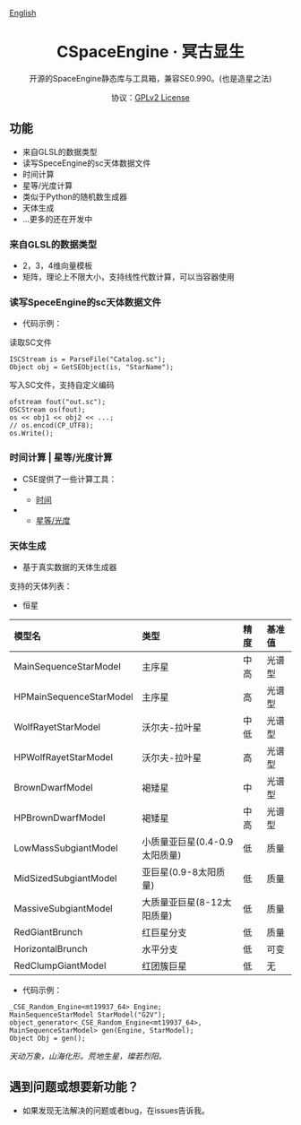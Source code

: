 ﻿[English](README.md)
<div align = "center">

# CSpaceEngine · 冥古显生

开源的SpaceEngine静态库与工具箱，兼容SE0.990。(也是造星之法)

协议：[GPLv2 License](https://www.gnu.org/licenses/old-licenses/gpl-2.0.html)

</div>

## 功能
 - 来自GLSL的数据类型
 - 读写SpeceEngine的sc天体数据文件
 - 时间计算
 - 星等/光度计算
 - 类似于Python的随机数生成器
 - 天体生成
 - ...更多的还在开发中

### 来自GLSL的数据类型
 - 2，3，4维向量模板
 - 矩阵，理论上不限大小，支持线性代数计算，可以当容器使用

### 读写SpeceEngine的sc天体数据文件
 - 代码示例：

读取SC文件
```读取SC文件
ISCStream is = ParseFile("Catalog.sc");
Object obj = GetSEObject(is, "StarName");
```

写入SC文件，支持自定义编码
```写入SC文件
ofstream fout("out.sc");
OSCStream os(fout);
os << obj1 << obj2 << ...;
// os.encod(CP_UTF8);
os.Write();
```

### 时间计算 | 星等/光度计算
 - CSE提供了一些计算工具：
 - * [时间](CSE_Core/datetime/JulianCalculator.cpp)
 - * [星等/光度](CSE_Core/lumine/StarMagLumCalculator.cpp)

### 天体生成
 - 基于真实数据的天体生成器

支持的天体列表：

 * 恒星

| 模型名 | 类型 | 精度 | 基准值 |
|:------|:-----|:----|:-----|
| MainSequenceStarModel | 主序星 | 中高 | 光谱型 |
| HPMainSequenceStarModel | 主序星 | 高 | 光谱型 |
| WolfRayetStarModel | 沃尔夫-拉叶星 | 中低 | 光谱型 |
| HPWolfRayetStarModel | 沃尔夫-拉叶星 | 高 | 光谱型 |
| BrownDwarfModel | 褐矮星 | 中 | 光谱型 |
| HPBrownDwarfModel | 褐矮星 | 中高 | 光谱型 |
| LowMassSubgiantModel | 小质量亚巨星(0.4-0.9太阳质量) | 低 | 质量 |
| MidSizedSubgiantModel | 亚巨星(0.9-8太阳质量) | 低 | 质量 |
| MassiveSubgiantModel | 大质量亚巨星(8-12太阳质量) | 低 | 质量 |
| RedGiantBrunch | 红巨星分支 | 低 | 质量 |
| HorizontalBrunch | 水平分支 | 低 | 可变 |
| RedClumpGiantModel | 红团簇巨星 | 低 | 无 |

 - 代码示例：
```generating
_CSE_Random_Engine<mt19937_64> Engine;
MainSequenceStarModel StarModel("G2V");
object_generator<_CSE_Random_Engine<mt19937_64>, MainSequenceStarModel> gen(Engine, StarModel);
Object Obj = gen();
```

_天动万象，山海化形。荒地生星，璨若烈阳。_

## 遇到问题或想要新功能？
 - 如果发现无法解决的问题或者bug，在issues告诉我。